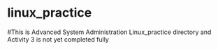 # linux_practice
#This is Advanced System Administration Linux_practice directory and Activity 3 is not yet completed fully 
